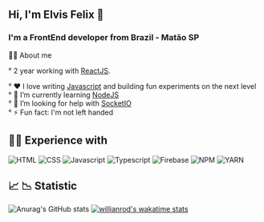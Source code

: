 ## Hi, I'm Elvis Felix 👋



### I'm a  FrontEnd developer from Brazil - Matão SP




👨‍💻 About me

° 2 year working with [ReactJS](https://github.com/ReactJS).

° ❤️ I love writing [Javascript](https://developer.mozilla.org/en-US/docs/Web/JavaScript) and building fun experiments on the next level<br/>
° 🌱 I’m currently learning [NodeJS](https://github.com/nodejs/node)<br/>
° 🤔 I’m looking for help with [SocketIO](https://socket.io/pt-br/)<br/>
° ⚡ Fun fact: I'm not left handed<br/>

## 🧑‍💻 Experience with

![HTML](https://img.shields.io/badge/HTML5-E34F26?style=for-the-badge&logo=html5&logoColor=white)
![CSS](https://img.shields.io/badge/CSS3-1572B6?style=for-the-badge&logo=css3&logoColor=white)
![Javascript](https://img.shields.io/badge/JavaScript-323330?style=for-the-badge&logo=javascript&logoColor=F7DF1E)
![Typescript](https://img.shields.io/badge/TypeScript-007ACC?style=for-the-badge&logo=typescript&logoColor=white)
![Firebase](https://img.shields.io/badge/firebase-ffca28?style=for-the-badge&logo=firebase&logoColor=black)
![NPM](https://img.shields.io/badge/npm-CB3837?style=for-the-badge&logo=npm&logoColor=white)
![YARN](https://img.shields.io/badge/Yarn-2C8EBB?style=for-the-badge&logo=yarn&logoColor=white)



	



## 📈 📉 Statistic

![Anurag's GitHub stats](https://github-readme-stats.vercel.app/api?username=anuraghazra&show_icons=true&theme=radical)
[![willianrod's wakatime stats](https://github-readme-stats.vercel.app/api/wakatime?username=willianrod)](https://github.com/ElvisFelix-dev/github-readme-stats)





<!--[![Top Langs](https://github-readme-stats.vercel.app/api/top-langs/?username=ElvisFelix-dev&theme=dark&show_icons=true)](https://github.com/anuraghazra/github-readme-stats)-->











<!--
**ElvisFelix-dev/ElvisFelix-dev** is a ✨ _special_ ✨ repository because its `README.md` (this file) appears on your GitHub profile.

Here are some ideas to get you started:

- 🔭 I’m currently working on ...
- 🌱 I’m currently learning ...
- 👯 I’m looking to collaborate on ...
- 🤔 I’m looking for help with ...
- 💬 Ask me about ...
- 📫 How to reach me: ...
- 😄 Pronouns: ...
- ⚡ Fun fact: ...
-->
